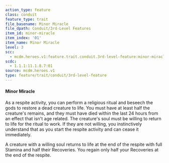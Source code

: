 ```yaml
---
action_type: feature
class: conduit
feature_type: trait
file_basename: Minor Miracle
file_dpath: Conduit/3rd-Level Features
item_id: minor-miracle
item_index: '01'
item_name: Minor Miracle
level: 3
scc:
  - mcdm.heroes.v1:feature.trait.conduit.3rd-level-feature:minor-miracle
scdc:
  - 1.1.1:11.1.8.7:01
source: mcdm.heroes.v1
type: feature/trait/conduit/3rd-level-feature
---
```


#### Minor Miracle

As a respite activity, you can perform a religious ritual and beseech the gods to restore a dead creature to life. You must have at least half the creature's remains, and they must have died within the last 24 hours from an effect that isn't age related. The creature's soul must be willing to return to life for the ritual to work. If they are not willing, you instinctively understand that as you start the respite activity and can cease it immediately.

A creature with a willing soul returns to life at the end of the respite with full Stamina and half their Recoveries. You regain only half your Recoveries at the end of the respite.
